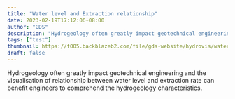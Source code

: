 ```yaml
---
title: "Water level and Extraction relationship"
date: 2023-02-19T17:12:06+08:00
author: "GDS"
description: "Hydrogeology often greatly impact geotechnical engineering and the visualisation of relationship between water level and extraction rate can benefit engineers to comprehend the hydrogeology characteristics."
tags: ["test"]
thumbnail: https://f005.backblazeb2.com/file/gds-website/hydrovis/waterlevel_extraction.png
draft: false
---
```


Hydrogeology often greatly impact geotechnical engineering and the visualisation of relationship between water level and extraction rate can benefit engineers to comprehend the hydrogeology characteristics.



<!--more-->

